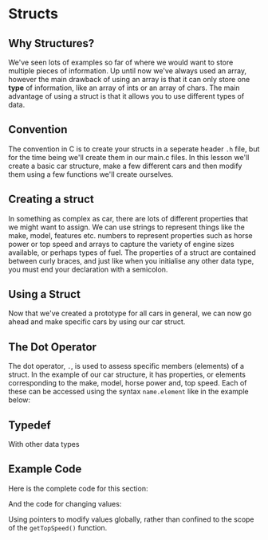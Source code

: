 # Structs


## Why Structures?

We've seen lots of examples so far of where we would want to store multiple pieces of information. Up until now we've always used an array, however the main drawback of using an array is that it can only store one **type** of information, like an array of ints or an array of chars. The main advantage of using a struct is that it allows you to use different types of data.

## Convention

The convention in C is to create your structs in a seperate header `.h` file, but for the time being we'll create them in our main.c files. In this lesson we'll create a basic car structure, make a few different cars and then modify them using a few functions we'll create ourselves.

## Creating a struct

In something as complex as car, there are lots of different properties that we might want to assign. We can use strings to represent things like the make, model, features etc. numbers to represent properties such as horse power or top speed and arrays to capture the variety of engine sizes available, or perhaps types of fuel. The properties of a struct are contained between curly braces, and just like when you initialise any other data type, you must end your declaration with a semicolon.

<code data-gist-id="ac325c300d7f844db548" data-gist-file="structs1.c" data-gist-line="4-8" data-gist-hide-footer="true"></code>


## Using a Struct

Now that we've created a prototype for all  cars in general, we can now go ahead and make specific cars by using our car struct. 

<code data-gist-id="ac325c300d7f844db548" data-gist-file="structs1.c" data-gist-line="14" data-gist-hide-footer="true"></code>



## The Dot Operator

The dot operator, `.`, is used to assess specific members (elements) of a struct. In the example of our car structure, it has properties, or elements corresponding to the make, model, horse power and, top speed. Each of these can be accessed using the syntax `name.element` like in the example below:

<code data-gist-id="ac325c300d7f844db548" data-gist-file="structs1.c" data-gist-line="18-21" data-gist-hide-footer="true"></code>

## Typedef

With other data types

## Example Code

Here is the complete code for this section:

<code data-gist-id="ac325c300d7f844db548" data-gist-file="structs1.c"></code>

And the code for changing values:
<code data-gist-id="ac325c300d7f844db548" data-gist-file="structs4.c"></code>

Using pointers to modify values globally, rather than confined to the scope of the  `getTopSpeed()` function.

<code data-gist-id="ac325c300d7f844db548" data-gist-file="structs5.c"></code>
